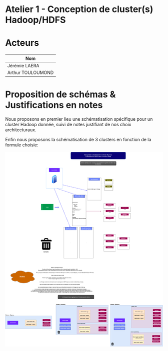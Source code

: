 # Atelier 1 - Conception de cluster(s) Hadoop/HDFS  

# Acteurs

|Nom|
|---|
|Jérémie LAERA|
|Arthur TOULOUMOND|  

# Proposition de schémas & Justifications en notes

Nous proposons en premier lieu une schématisation spécifique pour un cluster Hadoop donnée, suivi de notes justifiant de nos choix architecturaux.  

Enfin nous proposons la schématisation de 3 clusters en fonction de la formule choisie:  

![img sche](images/JLAERA_ATOULOUMOND_hdfs_atelier.png)  

